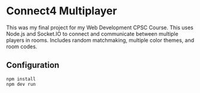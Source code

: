# Connect4 Multiplayer
This was my final project for my Web Development CPSC Course.
This uses Node.js and Socket.IO to connect and communicate between multiple players in rooms.
Includes random matchmaking, multiple color themes, and room codes.

## Configuration
```
npm install
npm dev run
```
